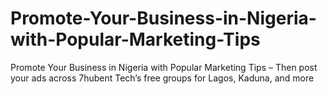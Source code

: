 # Promote-Your-Business-in-Nigeria-with-Popular-Marketing-Tips
Promote Your Business in Nigeria with Popular Marketing Tips – Then post your ads across 7hubent Tech’s free groups for Lagos, Kaduna, and more

